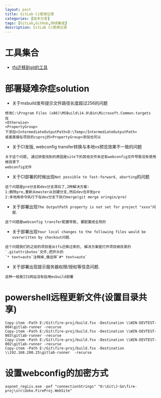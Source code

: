 ```yaml
---
layout: post
title: GitLab Ci使用记录
categories: [技术分享]
tags: [GitLab,GitHub,持续集成]
description: GitLab Ci使用记录
---
```



# 工具集合
* [tfs迁移到git的工具](http://git-tfs.com/)

# 部署疑难杂症solution
* 关于msbuild发布提示文件路径长度超过256的问题

```
修改C:\Program Files (x86)\MSBuild\14.0\Bin\Microsoft.Common.targets
在
<Otherwise>
<PropertyGroup>
下添加<IntermediateOutputPath>D:\Temp</IntermediateOutputPath>
或者直接在项目的csproj的<PropertyGroup>添加也可以
```

* 关于CI发版, webconfig transfer转换与本地vs预览效果不一致的问题

```
关于这个问题, 通过排查找到的原因是site下的其他文件夹还有webconfig文件导致没有使用根目录下
webconfig文件
```

* 关于CI部署的时候出现`Not possible to fast-forward, aborting`的问题

```
这个问题是pre分支和dev分支滞后了,2种解决方案:
1:删除pre,重新从master从创建分支,然后dev合并到pre
2:本地用命令执行下在dev分支下执行merge(git merge oringin/pre)
```

* 关于部署出现`The OutputPath property is not set for project "xxxx"问题`.

```
这个问题是webconfig transfer配置导致, 要配置成全局的 
```

* 关于部署出现`Your local changes to the following files would be overwritten by checkout问题`.

```
这个问题我们的之前的项目是从tfs迁移过来的, 解决方案是打开项目根目录的`.gitattributes`文件,把开头的
`* text=auto`注释掉,像这样`#* text=auto`
```

* 关于部署出现提示服务器权限/授权等信息问题.

```
这种一般是IIS网站没有启用msbuild部署
```


# powershell远程更新文件(设置目录共享)

```
Copy-item -Path E:/Git\fire-proj/build.fsx -Destination \\WIN-DEVTEST-004\gitlab-runner -recurse
Copy-item -Path E:/Git\fire-proj/build.fsx -Destination \\WIN-DEVTEST-003\gitlab-runner -recurse
Copy-item -Path E:/Git\fire-proj/build.fsx -Destination \\WIN-DEVTEST-002\gitlab-runner -recurse
Copy-item -Path E:/Git\fire-proj/build.fsx -Destination \\192.168.200.25\gitlab-runner  -recurse
```

# 设置webconfig的加密方式

```
aspnet_regiis.exe -pef "connectionStrings" "D:\Git\J-Go\fire-proj\src\Uoko.FireProj.WebSite"  
```